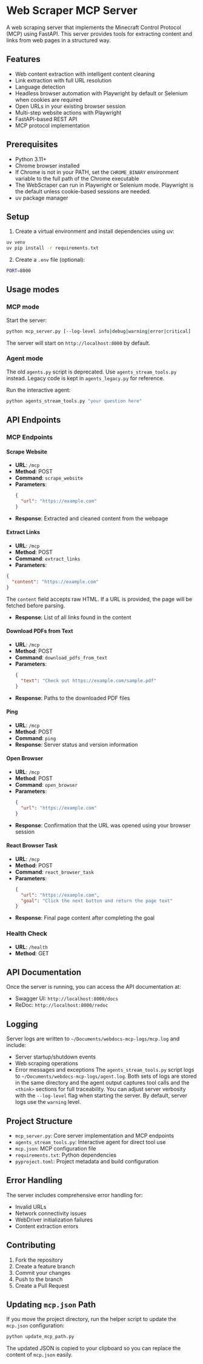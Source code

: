 # Web Scraper MCP Server

A web scraping server that implements the Minecraft Control Protocol (MCP) using FastAPI. This server provides tools for extracting content and links from web pages in a structured way.

## Features

- Web content extraction with intelligent content cleaning
- Link extraction with full URL resolution
- Language detection
- Headless browser automation with Playwright by default or Selenium when cookies are required
- Open URLs in your existing browser session
- Multi-step website actions with Playwright
- FastAPI-based REST API
- MCP protocol implementation

## Prerequisites

- Python 3.11+
- Chrome browser installed
- If Chrome is not in your PATH, set the `CHROME_BINARY` environment variable to the full path of the Chrome executable
- The WebScraper can run in Playwright or Selenium mode. Playwright is the default unless cookie-based sessions are needed.
- uv package manager

## Setup

1. Create a virtual environment and install dependencies using uv:
```bash
uv venv
uv pip install -r requirements.txt
```

2. Create a `.env` file (optional):
```bash
PORT=8000
```

## Usage modes

### MCP mode

Start the server:
```bash
python mcp_server.py [--log-level info|debug|warning|error|critical]
```

The server will start on `http://localhost:8000` by default.

### Agent mode

The old `agents.py` script is deprecated. Use `agents_stream_tools.py` instead.
Legacy code is kept in `agents_legacy.py` for reference.

Run the interactive agent:
```bash
python agents_stream_tools.py "your question here"
```

## API Endpoints

### MCP Endpoints

#### Scrape Website
- **URL**: `/mcp`
- **Method**: POST
- **Command**: `scrape_website`
- **Parameters**:
  ```json
  {
    "url": "https://example.com"
  }
  ```
- **Response**: Extracted and cleaned content from the webpage

#### Extract Links
- **URL**: `/mcp`
- **Method**: POST
- **Command**: `extract_links`
- **Parameters**:
```json
{
  "content": "https://example.com"
}
```
The `content` field accepts raw HTML. If a URL is provided, the page will be fetched before parsing.
- **Response**: List of all links found in the content

#### Download PDFs from Text
- **URL**: `/mcp`
- **Method**: POST
- **Command**: `download_pdfs_from_text`
- **Parameters**:
  ```json
  {
    "text": "Check out https://example.com/sample.pdf"
  }
  ```
- **Response**: Paths to the downloaded PDF files

#### Ping
- **URL**: `/mcp`
- **Method**: POST
- **Command**: `ping`
- **Response**: Server status and version information

#### Open Browser
- **URL**: `/mcp`
- **Method**: POST
- **Command**: `open_browser`
- **Parameters**:
  ```json
  {
    "url": "https://example.com"
  }
  ```
- **Response**: Confirmation that the URL was opened using your browser session

#### React Browser Task
- **URL**: `/mcp`
- **Method**: POST
- **Command**: `react_browser_task`
- **Parameters**:
  ```json
  {
    "url": "https://example.com",
    "goal": "Click the next button and return the page text"
  }
  ```
- **Response**: Final page content after completing the goal

### Health Check
- **URL**: `/health`
- **Method**: GET

## API Documentation

Once the server is running, you can access the API documentation at:
- Swagger UI: `http://localhost:8000/docs`
- ReDoc: `http://localhost:8000/redoc`

## Logging

Server logs are written to `~/Documents/webdocs-mcp-logs/mcp.log` and include:
 - Server startup/shutdown events
 - Web scraping operations
 - Error messages and exceptions
The `agents_stream_tools.py` script logs to `~/Documents/webdocs-mcp-logs/agent.log`.
Both sets of logs are stored in the same directory and the agent output captures tool calls and the `<think>` sections for full traceability.
You can adjust server verbosity with the `--log-level` flag when starting the server.
By default, server logs use the `warning` level.

## Project Structure

- `mcp_server.py`: Core server implementation and MCP endpoints
- `agents_stream_tools.py`: Interactive agent for direct tool use
- `mcp.json`: MCP configuration file
- `requirements.txt`: Python dependencies
- `pyproject.toml`: Project metadata and build configuration

## Error Handling

The server includes comprehensive error handling for:
- Invalid URLs
- Network connectivity issues
- WebDriver initialization failures
- Content extraction errors

## Contributing

1. Fork the repository
2. Create a feature branch
3. Commit your changes
4. Push to the branch
5. Create a Pull Request

## Updating `mcp.json` Path

If you move the project directory, run the helper script to update the
`mcp.json` configuration:

```bash
python update_mcp_path.py
```

The updated JSON is copied to your clipboard so you can replace the content of
`mcp.json` easily.


